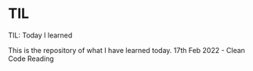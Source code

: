 # TIL
TIL: Today I learned

This is the repository of what I have learned today.
17th Feb 2022 - Clean Code Reading
